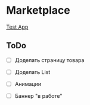 # Marketplace

<a href="https://mordvintsevmv.github.io/marketplace" target="_blank">Test App</a>

## ToDo

- [ ] Доделать страницу товара

- [ ] Доделать List

- [ ] Анимации

- [ ] Баннер "в работе"